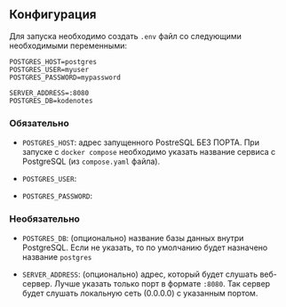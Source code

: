 ## Конфигурация

Для запуска необходимо создать `.env` файл со следующими необходимыми переменными:

```
POSTGRES_HOST=postgres
POSTGRES_USER=myuser
POSTGRES_PASSWORD=mypassword

SERVER_ADDRESS=:8080
POSTGRES_DB=kodenotes
```

### Обязательно

- `POSTGRES_HOST`: адрес запущенного PostreSQL БЕЗ ПОРТА. При запуске с `docker compose`
  необходимо указать название сервиса с PostgreSQL (из `compose.yaml` файла).

- `POSTGRES_USER`: 

- `POSTGRES_PASSWORD`: 

### Необязательно

- `POSTGRES_DB`: (опционально) название базы данных внутри PostgreSQL. Если не указать,
    то по умолчанию будет назначено название `postgres`

- `SERVER_ADDRESS`: (опционально) адрес, который будет слушать веб-сервер. Лучше указать
только порт в формате `:8080`. Так сервер будет слушать локальную
сеть (0.0.0.0) с указанным портом.

